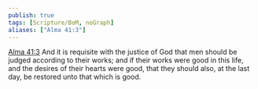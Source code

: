 ```yaml
---
publish: true
tags: [Scripture/BoM, noGraph]
aliases: ["Alma 41:3"]
---
```

[Alma 41:3](https://churchofjesuschrist.org/study/scriptures/bofm/alma/41?lang=eng&id=p3#p3) And it is requisite with the justice of God that men should be judged according to their works; and if their works were good in this life, and the desires of their hearts were good, that they should also, at the last day, be restored unto that which is good.
